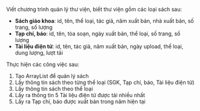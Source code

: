 Viết chương trình quản lý thư viện, biết thư viện gồm các loại sách sau:

- **Sách giáo khoa**: id, tên, thể loại, tác giả, năm xuất bản, nhà xuất bản, số trang, số lượng
- **Tạp chí, báo**: id, tên, tòa soạn, ngày xuất bản, thể loại, số trang, số lượng
- **Tài liệu điện tử**: id, tên, tác giả, năm xuất bản, ngày upload, thể loại, dung lượng, lượt tải

Thực hiện các công việc sau:

1. Tạo ArrayList để quản lý sách
2. Lấy thông tin sách theo từng thể loại (SGK, Tạp chí, báo, Tài liệu điện tử)
3. Lấy thông tin sách theo thể loại
4. Lấy ra thông tin 5 Tài liệu điện tử được tải nhiều nhất
5. Lấy ra Tạp chí, báo được xuất bản trong năm hiện tại